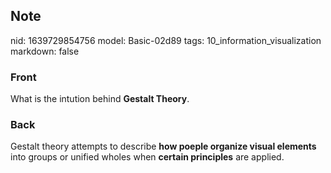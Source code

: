 ## Note
nid: 1639729854756
model: Basic-02d89
tags: 10_information_visualization
markdown: false

### Front
What is the intution behind <b>Gestalt Theory</b>.

### Back
Gestalt theory attempts to describe <b>how poeple organize visual elements</b> into groups or unified wholes when <b>certain principles</b> are applied.
